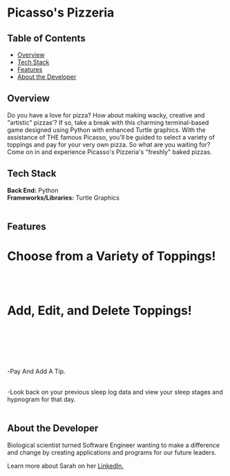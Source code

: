 # Picasso's Pizzeria

## Table of Contents

- [Overview](#overview)
- [Tech Stack](#tech-stack)
- [Features](#features)
- [About the Developer](#developer)

## <a name="overview"></a>Overview

Do you have a love for pizza? How about making wacky, creative and "artistic" pizzas'? If so, take a break with this charming terminal-based game designed using Python with enhanced Turtle graphics. With the assistance of THE famous Picasso, you'll be guided to select a variety of toppings and pay for your very own pizza. So what are you waiting for? Come on in and experience Picasso's Pizzeria's "freshly" baked pizzas. 

## <a name="tech-stack"></a>Tech Stack


**Back End:** Python<br>
**Frameworks/Libraries:** Turtle Graphics<br>
<br/>

## <a name="features"></a>Features

# Choose from a Variety of Toppings! 
<br><br>

<!-- <p align="center">
<img src="/static/images/reminder.jpg">
<br/><br/>
 </p> -->

 # Add, Edit, and Delete Toppings!
<br><br>

<!-- <p align="center">
<img src="/static/images/todolist.jpg">
<br/><br/>
 </p> -->

<!-- After a long day, write a simple
journal entry to help clear the mind
and not stress over what to write
with guided prompts or free write what's
on your mind. -->

<br><br>

<!-- <p align="center">
<img src="/static/images/journal.jpg">
<br/><br/>
 </p> -->

-Pay And Add A Tip.
<br><br>

<!-- <p align="center">
<img src="/static/images/meditation.jpg">
<br><br>
 </p> -->

-Look back on your previous sleep log data and view your sleep stages and hypnogram for that day.
<br><br>

## <a name="developer"></a>About the Developer

Biological scientist turned Software Engineer wanting to make a difference and change by creating applications and programs for our future leaders.

Learn more about Sarah on her <a href="https://www.linkedin.com/in/wong-s" target="_blank">LinkedIn.</a>
